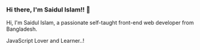 ### Hi there, I'm Saidul Islam!! 👋

<p>Hi, I'm Saidul Islam, a passionate self-taught front-end web developer from Bangladesh.</p>
JavaScript Lover and Learner..!
